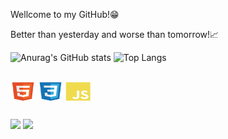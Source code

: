 Wellcome to my GitHub!😁

Better than yesterday and worse than tomorrow!📈

![Anurag's GitHub stats](https://github-readme-stats.vercel.app/api?username=luisyoshikawa&show_icons=true&theme=dark)
![Top Langs](https://github-readme-stats.vercel.app/api/top-langs/?username=luisyoshikawa&layout=compact&theme=dark)


<div style="display: inline_block"><br>
  <img align="center" height="30" width="40" src="https://raw.githubusercontent.com/devicons/devicon/master/icons/html5/html5-original.svg">
  <img align="center" height="30" width="40" src="https://raw.githubusercontent.com/devicons/devicon/master/icons/css3/css3-original.svg">
  <img align="center" alt="Rafa-Js" height="30" width="40" src="https://raw.githubusercontent.com/devicons/devicon/master/icons/javascript/javascript-plain.svg">
  
  ##
 
<div> 
  <a href = "mailto:luisfelipetavaresyoshikawa@gmail.com"><img src="https://img.shields.io/badge/-Gmail-%23333?style=for-the-badge&logo=gmail&logoColor=white" target="_blank"></a>
  <a href="https://www.linkedin.com/in/luisyoshikawa/" target="_blank"><img src="https://img.shields.io/badge/-LinkedIn-%230077B5?style=for-the-badge&logo=linkedin&logoColor=white" target="_blank"></a> 
</div>
